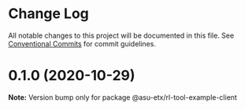 # Change Log

All notable changes to this project will be documented in this file.
See [Conventional Commits](https://conventionalcommits.org) for commit guidelines.

# 0.1.0 (2020-10-29)

**Note:** Version bump only for package @asu-etx/rl-tool-example-client
